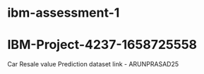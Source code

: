 # ibm-assessment-1
# IBM-Project-4237-1658725558
Car Resale value Prediction
dataset link - ARUNPRASAD25
